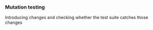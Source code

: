 ### Mutation testing

Introducing changes and checking whether the test suite catches those changes
